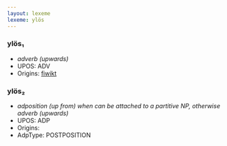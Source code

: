 ```yaml
---
layout: lexeme
lexeme: ylös
---
```


###  ylös₁

* _adverb (upwards)_
* UPOS:  ADV
* Origins: [fiwikt](https://fi.wiktionary.org/wiki/ylös) 


###  ylös₂

* _adposition (up from) when can be attached to a partitive NP, otherwise adverb (upwards)_
* UPOS:  ADP
* Origins: 
* AdpType:  POSTPOSITION

